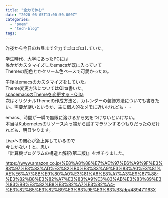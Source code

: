 ```yaml
---
title: "全力で休む"
date: "2020-06-05T13:00:50.000Z"
categories: 
  - "poem"
  - "tech-blog"
tags: 
---
```


昨夜から今日のお昼まで全力でゴロゴロしていた。

学生時代、大学にあったPCには  
誰かがカスタマイズしたemacsが既に入っていて  
Themeの配色とかクリーム色ベースで可愛かったの。

午後はemacsのカスタマイズをしていた。  
Theme変更方法についてはQiita書いた。  
[spacemacsのThemeを変更する - Qiita  
](https://qiita.com/suwa3/items/423cef18b8ce43d7c8ff)次はオリジナルThemeの作成方法と、カレンダーの装飾方法についても書きたい。需要が謎いというか、主に個人的なメモに近いけれども・・

emacs、時間が一瞬で無限に溶けるから気をつけないといけない。  
本当はKubernetesのリソース片っ端から試すマラソンするつもりだったのだけれども、明日やります。

Lispへの関心が急上昇しているので  
今しかない！と、思い  
『計算機プログラムの構造と解釈(第二版)』をポチりました。

https://www.amazon.co.jp/%E8%A8%88%E7%AE%97%E6%A9%9F%E3%83%97%E3%83%AD%E3%82%B0%E3%83%A9%E3%83%A0%E3%81%AE%E6%A7%8B%E9%80%A0%E3%81%A8%E8%A7%A3%E9%87%88-%E3%82%B8%E3%82%A7%E3%83%A9%E3%83%AB%E3%83%89%E3%83%BB%E3%82%B8%E3%82%A7%E3%82%A4-%E3%82%B5%E3%82%B9%E3%83%9E%E3%83%B3/dp/489471163X
